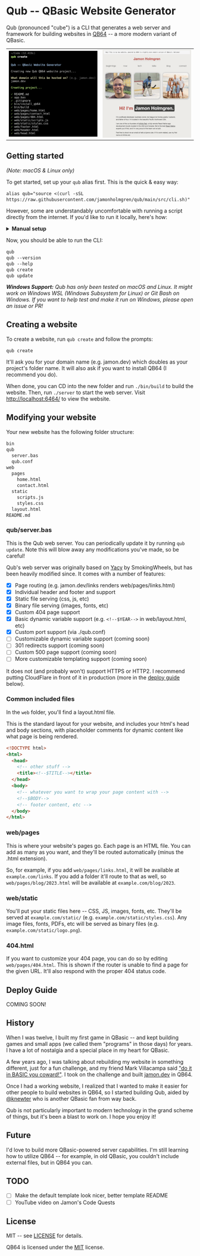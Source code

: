 # Qub -- QBasic Website Generator

Qub (pronounced "cube") is a CLI that generates a web server and framework for building websites in [QB64](https://qb64.com/) -- a more modern variant of QBasic.

<table><tr><td>
  <img alt="Screenshot of Qub running" src="./.github/images/screenshot-cli.png" width="350" />
</td><td>
  <img alt="Screenshot of Qub-powered website" src="./.github/images/screenshot-website.png" width="350" />
</td></tr></table>

## Getting started

_(Note: macOS & Linux only)_

To get started, set up your `qub` alias first. This is the quick & easy way:

```
alias qub="source <(curl -sSL https://raw.githubusercontent.com/jamonholmgren/qub/main/src/cli.sh)"
```

However, some are understandably uncomfortable with running a script directly from the internet. If you'd like to run it locally, here's how:

<details>
<summary><strong>Manual setup</strong></summary>
Download it:

```
curl -sSL https://raw.githubusercontent.com/jamonholmgren/qub/main/src/cli.sh > ./qub.sh
```

Open the `qub.sh` file in your editor and review it. If you're comfortable with what it's doing, alias it:

```
alias qub="source $PWD/qub.sh"
```

</details>

Now, you should be able to run the CLI:

```
qub
qub --version
qub --help
qub create
qub update
```

_**Windows Support:** Qub has only been tested on macOS and Linux. It might work on Windows WSL (Windows Subsystem for Linux) or Git Bash on Windows. If you want to help test and make it run on Windows, please open an issue or PR!_

## Creating a website

To create a website, run `qub create` and follow the prompts:

```
qub create
```

It'll ask you for your domain name (e.g. jamon.dev) which doubles as your project's folder name. It will also ask if you want to install QB64 (I recommend you do).

When done, you can CD into the new folder and run `./bin/build` to build the website. Then, run `./server` to start the web server. Visit [http://localhost:6464/](http://localhost:6464/) to view the website.

## Modifying your website

Your new website has the following folder structure:

```
bin
qub
  server.bas
  qub.conf
web
  pages
    home.html
    contact.html
  static
    scripts.js
    styles.css
  layout.html
README.md
```

### qub/server.bas

This is the Qub web server. You can periodically update it by running `qub update`. Note this will blow away any modifications you've made, so be careful!

Qub's web server was originally based on [Yacy](https://github.com/smokingwheels/Yacy_front_end) by SmokingWheels, but has been heavily modified since. It comes with a number of features:

- [x] Page routing (e.g. jamon.dev/links renders web/pages/links.html)
- [x] Individual header and footer and <head> support
- [x] Static file serving (css, js, etc)
- [x] Binary file serving (images, fonts, etc)
- [x] Custom 404 page support
- [x] Basic dynamic variable support (e.g. `<!--$YEAR-->` in web/layout.html, etc)
- [x] Custom port support (via ./qub.conf)
- [ ] Customizable dynamic variable support (coming soon)
- [ ] 301 redirects support (coming soon)
- [ ] Custom 500 page support (coming soon)
- [ ] More customizable templating support (coming soon)

It does not (and probably won't) support HTTPS or HTTP2. I recommend putting CloudFlare in front of it in production (more in the [deploy guide](#deploy-guide) below).

### Common included files

In the `web` folder, you'll find a layout.html file.

This is the standard layout for your website, and includes your html's head and body sections,
with placeholder comments for dynamic content like what page is being rendered.

```html
<!DOCTYPE html>
<html>
  <head>
    <!-- other stuff -->
    <title><!--$TITLE--></title>
  </head>
  <body>
    <!-- whatever you want to wrap your page content with -->
    <!--$BODY-->
    <!-- footer content, etc -->
  </body>
</html>
```

### web/pages

This is where your website's pages go. Each page is an HTML file. You can add as many as you want, and they'll be routed automatically (minus the .html extension).

So, for example, if you add `web/pages/links.html`, it will be available at `example.com/links`. If you add a folder it'll route to that as well, so `web/pages/blog/2023.html` will be available at `example.com/blog/2023`.

### web/static

You'll put your static files here -- CSS, JS, images, fonts, etc. They'll be served at `example.com/static/` (e.g. `example.com/static/styles.css`). Any image files, fonts, PDFs, etc will be served as binary files (e.g. `example.com/static/logo.png`).

### 404.html

If you want to customize your 404 page, you can do so by editing `web/pages/404.html`. This is shown if the router is unable to find a page for the given URL. It'll also respond with the proper 404 status code.

## Deploy Guide

COMING SOON!

## History

When I was twelve, I built my first game in QBasic -- and kept building games and small apps (we called them "programs" in those days) for years. I have a lot of nostalgia and a special place in my heart for QBasic.

A few years ago, I was talking about rebuilding my website in something different, just for a fun challenge, and my friend Mark Villacampa said ["do it in BASIC you coward!"](https://twitter.com/MarkVillacampa/status/1594426506754801664). I took on the challenge and built [jamon.dev](https://jamon.dev) in QB64.

Once I had a working website, I realized that I wanted to make it easier for other people to build websites in QB64, so I started building Qub, aided by [@knewter](https://github.com/knewter) who is another QBasic fan from way back.

Qub is not particularly important to modern technology in the grand scheme of things, but it's been a blast to work on. I hope you enjoy it!

## Future

I'd love to build more QBasic-powered server capabilities. I'm still learning how to utilize QB64 -- for example, in old QBasic, you couldn't include external files, but in QB64 you can.

## TODO

- [ ] Make the default template look nicer, better template README
- [ ] YouTube video on Jamon's Code Quests

## License

MIT -- see [LICENSE](LICENSE) for details.

QB64 is licensed under the [MIT](https://github.com/QB64Official/qb64/blob/master/licenses/COPYING.TXT) license.
